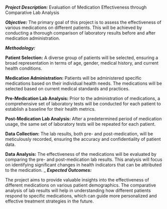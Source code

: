 _**Project Description:**_ Evaluation of Medication Effectiveness through Comparative Lab Analysis

_**Objective:**_
The primary goal of this project is to assess the effectiveness of various medications on different patients. This will be achieved by conducting a thorough comparison of laboratory results before and after medication administration.

_**Methodology:**_

**Patient Selection:** A diverse group of patients will be selected, ensuring a broad representation in terms of age, gender, medical history, and current health conditions.

**Medication Administration:** Patients will be administered specific medications based on their individual health needs. The medications will be selected based on current medical standards and practices.

**Pre-Medication Lab Analysis:** Prior to the administration of medications, a comprehensive set of laboratory tests will be conducted for each patient to establish a baseline for their health metrics.

**Post-Medication Lab Analysis:** After a predetermined period of medication usage, the same set of laboratory tests will be repeated for each patient.

**Data Collection:** The lab results, both pre- and post-medication, will be meticulously recorded, ensuring the accuracy and confidentiality of patient data.

**Data Analysis:** The effectiveness of the medications will be evaluated by comparing the pre- and post-medication lab results. This analysis will focus on identifying significant changes in health indicators that can be attributed to the medication.
_
_**Expected Outcomes:**_

The project aims to provide valuable insights into the effectiveness of different medications on various patient demographics. The comparative analysis of lab results will help in understanding how different patients respond to specific medications, which can guide more personalized and effective treatment strategies in the future.
